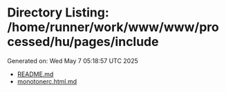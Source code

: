 # Directory Listing: /home/runner/work/www/www/processed/hu/pages/include
Generated on: Wed May  7 05:18:57 UTC 2025

- [README.md](README.md)
- [monotonerc.html.md](monotonerc.html.md)
